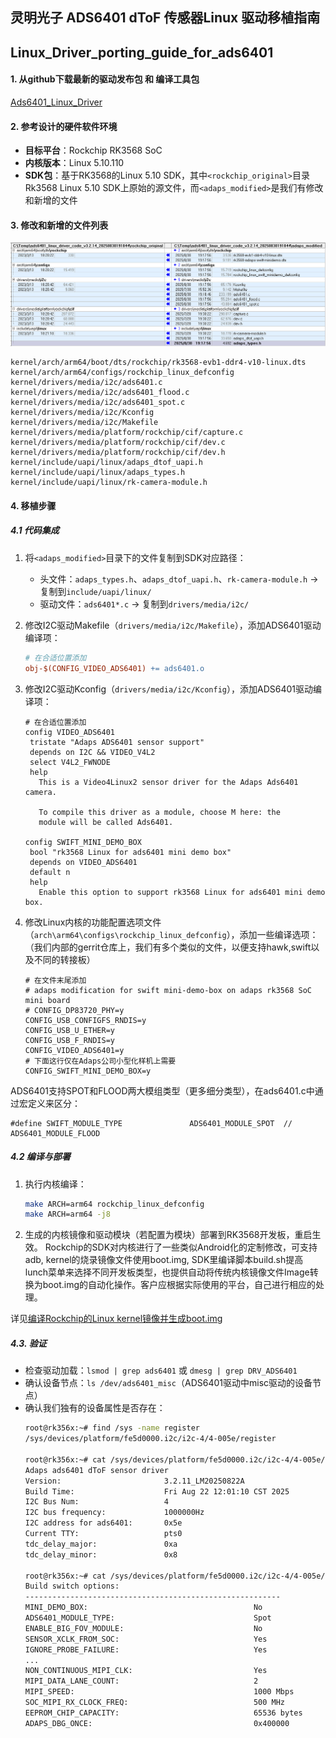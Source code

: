 ## **灵明光子 ADS6401 dToF 传感器Linux 驱动移植指南**
## Linux_Driver_porting_guide_for_ads6401

#### 1. 从github下载最新的驱动发布包 和 编译工具包

[Ads6401_Linux_Driver](https://github.com/David1934/Ads6401_Linux_Driver)

#### 2. 参考设计的硬件软件环境
- **目标平台**：Rockchip RK3568 SoC
- **内核版本**：Linux 5.10.110
- **SDK包**：基于RK3568的Linux 5.10 SDK，其中`<rockchip_original>`目录Rk3568 Linux 5.10 SDK上原始的源文件，而`<adaps_modified>`是我们有修改和新增的文件


#### 3. 修改和新增的文件列表
![修改和新增的文件](vx_images/557763628949679.png)
   ```
kernel/arch/arm64/boot/dts/rockchip/rk3568-evb1-ddr4-v10-linux.dts
kernel/arch/arm64/configs/rockchip_linux_defconfig
kernel/drivers/media/i2c/ads6401.c
kernel/drivers/media/i2c/ads6401_flood.c
kernel/drivers/media/i2c/ads6401_spot.c
kernel/drivers/media/i2c/Kconfig
kernel/drivers/media/i2c/Makefile
kernel/drivers/media/platform/rockchip/cif/capture.c
kernel/drivers/media/platform/rockchip/cif/dev.c
kernel/drivers/media/platform/rockchip/cif/dev.h
kernel/include/uapi/linux/adaps_dtof_uapi.h
kernel/include/uapi/linux/adaps_types.h
kernel/include/uapi/linux/rk-camera-module.h
   ```


#### 4. 移植步骤
##### 4.1 代码集成
1. 将`<adaps_modified>`目录下的文件复制到SDK对应路径：
   - 头文件：`adaps_types.h`、`adaps_dtof_uapi.h`、`rk-camera-module.h` → 复制到`include/uapi/linux/`
   - 驱动文件：`ads6401*.c` → 复制到`drivers/media/i2c/`

2. 修改I2C驱动Makefile（`drivers/media/i2c/Makefile`），添加ADS6401驱动编译项：
   ```makefile
   # 在合适位置添加
   obj-$(CONFIG_VIDEO_ADS6401) += ads6401.o
   ```

3. 修改I2C驱动Kconfig（`drivers/media/i2c/Kconfig`），添加ADS6401驱动编译项：
   ```Kconfig
   # 在合适位置添加
   config VIDEO_ADS6401
	tristate "Adaps ADS6401 sensor support"
	depends on I2C && VIDEO_V4L2
	select V4L2_FWNODE
	help
	  This is a Video4Linux2 sensor driver for the Adaps Ads6401 camera.

	  To compile this driver as a module, choose M here: the
	  module will be called Ads6401.

   config SWIFT_MINI_DEMO_BOX
	bool "rk3568 Linux for ads6401 mini demo box"
	depends on VIDEO_ADS6401
	default n
	help
	  Enable this option to support rk3568 Linux for ads6401 mini demo box.

   ```

4. 修改Linux内核的功能配置选项文件（`arch\arm64\configs\rockchip_linux_defconfig`），添加一些编译选项：（我们内部的gerrit仓库上，我们有多个类似的文件，以便支持hawk,swift以及不同的转接板）
   ```
   # 在文件末尾添加
   # adaps modification for swift mini-demo-box on adaps rk3568 SoC mini board
   # CONFIG_DP83720_PHY=y
   CONFIG_USB_CONFIGFS_RNDIS=y
   CONFIG_USB_U_ETHER=y
   CONFIG_USB_F_RNDIS=y
   CONFIG_VIDEO_ADS6401=y
   # 下面这行仅在Adaps公司小型化样机上需要
   CONFIG_SWIFT_MINI_DEMO_BOX=y
   ```

ADS6401支持SPOT和FLOOD两大模组类型（更多细分类型），在ads6401.c中通过宏定义来区分：
   ```
#define SWIFT_MODULE_TYPE               ADS6401_MODULE_SPOT  // ADS6401_MODULE_FLOOD
   ```


##### 4.2 编译与部署
1. 执行内核编译：
   ```bash
   make ARCH=arm64 rockchip_linux_defconfig
   make ARCH=arm64 -j8
   ```

2. 生成的内核镜像和驱动模块（若配置为模块）部署到RK3568开发板，重启生效。
Rockchip的SDK对内核进行了一些类似Android化的定制修改，可支持adb, kernel的烧录镜像文件使用boot.img, SDK里编译脚本build.sh提高lunch菜单来选择不同开发板类型，也提供自动将传统内核镜像文件Image转换为boot.img的自动化操作。客户应根据实际使用的平台，自己进行相应的处理。 
 
详见[编译Rockchip的Linux kernel镜像并生成boot.img](Build_boot_image_for_rockchip_Linux.md)


##### 4.3. 验证
- 检查驱动加载：`lsmod | grep ads6401` 或 `dmesg | grep DRV_ADS6401`
- 确认设备节点：`ls /dev/ads6401_misc`（ADS6401驱动中misc驱动的设备节点）
- 确认我们独有的设备属性是否存在：
   ```bash
   root@rk356x:~# find /sys -name register
   /sys/devices/platform/fe5d0000.i2c/i2c-4/4-005e/register

   root@rk356x:~# cat /sys/devices/platform/fe5d0000.i2c/i2c-4/4-005e/info
   Adaps ads6401 dToF sensor driver
   Version:                       3.2.11_LM20250822A
   Build Time:                    Fri Aug 22 12:01:10 CST 2025
   I2C Bus Num:                   4
   I2C bus frequency:             1000000Hz
   I2C address for ads6401:       0x5e
   Current TTY:                   pts0
   tdc_delay_major:               0xa
   tdc_delay_minor:               0x8

   root@rk356x:~# cat /sys/devices/platform/fe5d0000.i2c/i2c-4/4-005e/config
   Build switch options:
   ---------------------------------------------------------
   MINI_DEMO_BOX:                                     No
   ADS6401_MODULE_TYPE:                               Spot
   ENABLE_BIG_FOV_MODULE:                             No
   SENSOR_XCLK_FROM_SOC:                              Yes
   IGNORE_PROBE_FAILURE:                              Yes
   ...
   NON_CONTINUOUS_MIPI_CLK:                           Yes
   MIPI_DATA_LANE_COUNT:                              2
   MIPI_SPEED:                                        1000 Mbps
   SOC_MIPI_RX_CLOCK_FREQ:                            500 MHz
   EEPROM_CHIP_CAPACITY:                              65536 bytes
   ADAPS_DBG_ONCE:                                    0x400000
   ```

